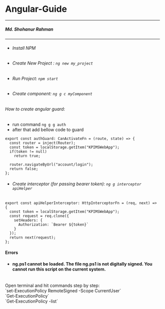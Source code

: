 # Angular-Guide
---
##### Md. Shohanur Rahman
***

- ###### Install NPM
- ###### Create New Project : `ng new my_project`
- ###### Run Project: `npm start`
- ###### Create component: `ng g c myComponent`
###### How to create angular guard: 
- run command `ng g g auth`
- after that add bellow code to guard
```
export const authGuard: CanActivateFn = (route, state) => {
  const router = inject(Router);
  const token = localStorage.getItem("KPIMSWebApp");
  if(token != null)
    return true;

  router.navigateByUrl("account/login");
  return false;
};

```



- ###### Create interceptor (for passing bearer token): `ng g interceptor apiHelper`
```
export const apiHelperInterceptor: HttpInterceptorFn = (req, next) => {
  const token = localStorage.getItem("KPIMSWebApp");
  const request = req.clone({
    setHeaders: {
      Authorization: `Bearer ${token}`
    }
  });
  return next(request);
};

```

#### Errors
- #### ng.ps1 cannot be loaded. The file ng.ps1 is not digitally signed. You cannot run this script on the current system.
<br/>
Open terminal and hit commands step by step:
<br/>
`set-ExecutionPolicy RemoteSigned -Scope CurrentUser`
<br>
`Get-ExecutionPolicy`
<br>
`Get-ExecutionPolicy -list`
